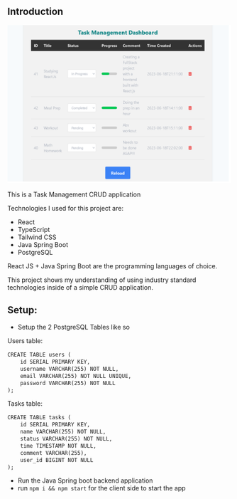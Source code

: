 
## Introduction

![](Attachments/TaskManagementSystem.png)


This is a Task Management CRUD application

Technologies I used for this project are:
- React
- TypeScript
- Tailwind CSS
- Java Spring Boot
- PostgreSQL

React JS + Java Spring Boot are the programming languages of choice.

This project shows my understanding of using industry standard technologies inside of a simple CRUD application.


## Setup:

- Setup the 2 PostgreSQL Tables like so

Users table:
````
CREATE TABLE users (
    id SERIAL PRIMARY KEY,
    username VARCHAR(255) NOT NULL,
    email VARCHAR(255) NOT NULL UNIQUE,
    password VARCHAR(255) NOT NULL
);
````

Tasks table:
```
CREATE TABLE tasks (
    id SERIAL PRIMARY KEY,
    name VARCHAR(255) NOT NULL,
    status VARCHAR(255) NOT NULL,
    time TIMESTAMP NOT NULL,
    comment VARCHAR(255),
    user_id BIGINT NOT NULL
);
`````


- Run the Java Spring boot backend application
- run `npm i && npm start` for the client side to start the app